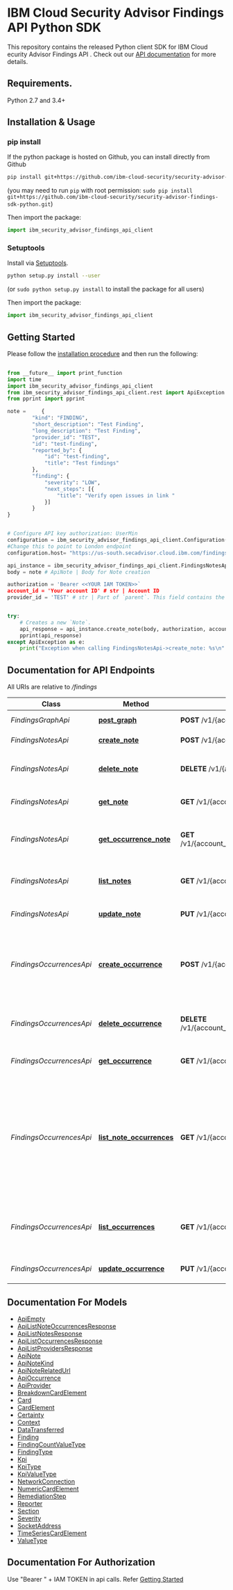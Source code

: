 IBM Cloud Security Advisor Findings API Python SDK 
==================

This repository contains the released Python client SDK for IBM Cloud ecurity Advisor Findings API . Check out our [API
documentation](https://cloud.ibm.com/apidocs/security-advisor/findings) for more details.

## Requirements.

Python 2.7 and 3.4+

## Installation & Usage
### pip install

If the python package is hosted on Github, you can install directly from Github

```sh
pip install git+https://github.com/ibm-cloud-security/security-advisor-findings-sdk-python.git
```
(you may need to run `pip` with root permission: `sudo pip install git+https://github.com/ibm-cloud-security/security-advisor-findings-sdk-python.git`)

Then import the package:
```python
import ibm_security_advisor_findings_api_client 
```

### Setuptools

Install via [Setuptools](http://pypi.python.org/pypi/setuptools).

```sh
python setup.py install --user
```
(or `sudo python setup.py install` to install the package for all users)

Then import the package:
```python
import ibm_security_advisor_findings_api_client
```

## Getting Started

Please follow the [installation procedure](#installation--usage) and then run the following:

```python
 
from __future__ import print_function
import time
import ibm_security_advisor_findings_api_client 
from ibm_security_advisor_findings_api_client.rest import ApiException
from pprint import pprint

note =     {
        "kind": "FINDING",
        "short_description": "Test Finding",
        "long_description": "Test Finding",
        "provider_id": "TEST",
        "id": "test-finding",
        "reported_by": {
            "id": "test-finding",
            "title": "Test findings"
        },
        "finding": {
            "severity": "LOW",
            "next_steps": [{
                "title": "Verify open issues in link "
            }]
        }
}


# Configure API key authorization: UserMin
configuration = ibm_security_advisor_findings_api_client.Configuration()
#Change this to point to London endpoint
configuration.host= "https://us-south.secadvisor.cloud.ibm.com/findings"

api_instance = ibm_security_advisor_findings_api_client.FindingsNotesApi(ibm_security_advisor_findings_api_client.ApiClient(configuration))
body = note # ApiNote | Body for Note creation

authorization = 'Bearer <<YOUR IAM TOKEN>>`
account_id = 'Your account ID' # str | Account ID
provider_id = 'TEST' # str | Part of `parent`. This field contains the provider_id for example: providers/{provider_id}


try:
    # Creates a new `Note`.
    api_response = api_instance.create_note(body, authorization, account_id, provider_id)
    pprint(api_response)
except ApiException as e:
    print("Exception when calling FindingsNotesApi->create_note: %s\n" % e)
```

## Documentation for API Endpoints

All URIs are relative to */findings*

Class | Method | HTTP request | Description
------------ | ------------- | ------------- | -------------
*FindingsGraphApi* | [**post_graph**](docs/FindingsGraphApi.md#post_graph) | **POST** /v1/{account_id}/graph | query findings
*FindingsNotesApi* | [**create_note**](docs/FindingsNotesApi.md#create_note) | **POST** /v1/{account_id}/providers/{provider_id}/notes | Creates a new &#x60;Note&#x60;.
*FindingsNotesApi* | [**delete_note**](docs/FindingsNotesApi.md#delete_note) | **DELETE** /v1/{account_id}/providers/{provider_id}/notes/{note_id} | Deletes the given &#x60;Note&#x60; from the system.
*FindingsNotesApi* | [**get_note**](docs/FindingsNotesApi.md#get_note) | **GET** /v1/{account_id}/providers/{provider_id}/notes/{note_id} | Returns the requested &#x60;Note&#x60;.
*FindingsNotesApi* | [**get_occurrence_note**](docs/FindingsNotesApi.md#get_occurrence_note) | **GET** /v1/{account_id}/providers/{provider_id}/occurrences/{occurrence_id}/note | Gets the &#x60;Note&#x60; attached to the given &#x60;Occurrence&#x60;.
*FindingsNotesApi* | [**list_notes**](docs/FindingsNotesApi.md#list_notes) | **GET** /v1/{account_id}/providers/{provider_id}/notes | Lists all &#x60;Notes&#x60; for a given provider.
*FindingsNotesApi* | [**update_note**](docs/FindingsNotesApi.md#update_note) | **PUT** /v1/{account_id}/providers/{provider_id}/notes/{note_id} | Updates an existing &#x60;Note&#x60;.
*FindingsOccurrencesApi* | [**create_occurrence**](docs/FindingsOccurrencesApi.md#create_occurrence) | **POST** /v1/{account_id}/providers/{provider_id}/occurrences | Creates a new &#x60;Occurrence&#x60;. Use this method to create &#x60;Occurrences&#x60; for a resource.
*FindingsOccurrencesApi* | [**delete_occurrence**](docs/FindingsOccurrencesApi.md#delete_occurrence) | **DELETE** /v1/{account_id}/providers/{provider_id}/occurrences/{occurrence_id} | Deletes the given &#x60;Occurrence&#x60; from the system.
*FindingsOccurrencesApi* | [**get_occurrence**](docs/FindingsOccurrencesApi.md#get_occurrence) | **GET** /v1/{account_id}/providers/{provider_id}/occurrences/{occurrence_id} | Returns the requested &#x60;Occurrence&#x60;.
*FindingsOccurrencesApi* | [**list_note_occurrences**](docs/FindingsOccurrencesApi.md#list_note_occurrences) | **GET** /v1/{account_id}/providers/{provider_id}/notes/{note_id}/occurrences | Lists &#x60;Occurrences&#x60; referencing the specified &#x60;Note&#x60;. Use this method to get all occurrences referencing your &#x60;Note&#x60; across all your customer providers.
*FindingsOccurrencesApi* | [**list_occurrences**](docs/FindingsOccurrencesApi.md#list_occurrences) | **GET** /v1/{account_id}/providers/{provider_id}/occurrences | Lists active &#x60;Occurrences&#x60; for a given provider matching the filters.
*FindingsOccurrencesApi* | [**update_occurrence**](docs/FindingsOccurrencesApi.md#update_occurrence) | **PUT** /v1/{account_id}/providers/{provider_id}/occurrences/{occurrence_id} | Updates an existing &#x60;Occurrence&#x60;.

## Documentation For Models

 - [ApiEmpty](docs/ApiEmpty.md)
 - [ApiListNoteOccurrencesResponse](docs/ApiListNoteOccurrencesResponse.md)
 - [ApiListNotesResponse](docs/ApiListNotesResponse.md)
 - [ApiListOccurrencesResponse](docs/ApiListOccurrencesResponse.md)
 - [ApiListProvidersResponse](docs/ApiListProvidersResponse.md)
 - [ApiNote](docs/ApiNote.md)
 - [ApiNoteKind](docs/ApiNoteKind.md)
 - [ApiNoteRelatedUrl](docs/ApiNoteRelatedUrl.md)
 - [ApiOccurrence](docs/ApiOccurrence.md)
 - [ApiProvider](docs/ApiProvider.md)
 - [BreakdownCardElement](docs/BreakdownCardElement.md)
 - [Card](docs/Card.md)
 - [CardElement](docs/CardElement.md)
 - [Certainty](docs/Certainty.md)
 - [Context](docs/Context.md)
 - [DataTransferred](docs/DataTransferred.md)
 - [Finding](docs/Finding.md)
 - [FindingCountValueType](docs/FindingCountValueType.md)
 - [FindingType](docs/FindingType.md)
 - [Kpi](docs/Kpi.md)
 - [KpiType](docs/KpiType.md)
 - [KpiValueType](docs/KpiValueType.md)
 - [NetworkConnection](docs/NetworkConnection.md)
 - [NumericCardElement](docs/NumericCardElement.md)
 - [RemediationStep](docs/RemediationStep.md)
 - [Reporter](docs/Reporter.md)
 - [Section](docs/Section.md)
 - [Severity](docs/Severity.md)
 - [SocketAddress](docs/SocketAddress.md)
 - [TimeSeriesCardElement](docs/TimeSeriesCardElement.md)
 - [ValueType](docs/ValueType.md)

## Documentation For Authorization

Use "Bearer " + IAM TOKEN in api calls. Refer [Getting Started](#getting-started)

